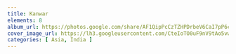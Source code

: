 ```yaml
---
title: Kanwar
elements: 8
album_url: https://photos.google.com/share/AF1QipPcCzTZHPDrbeV6CaI7pP6clwlWmAUa6xHtk5iBYilXKt1sm__iLvqFKTbfyN-icA?key=VjdubG5Hc3lQcmRFOWpkdzlXVHEtN2FkbWxDdU9R
cover_image_url: https://lh3.googleusercontent.com/CteIoTO0uF9nV9tAo5vwG32iC0_IwshvWXCq0Dxrx8pBxO0nkiZ5MFdrpKI-Z47PnZTvJrtzSZ6dQfk465MFmYcOprgx0F7O4JY0leYlzRRtHI8_PQbufG2dXYwS8dU1m_FV4CndWbfH3c77LN4DSOJueHEV2luKtPGNE8PWtYmUqf14QvYGGagc1yF-7j37zTqic4RaUCUcuH7ZS2HVvo35ZOGGlHnbpCMSf7E2SKAAif_rBWeMn241yeu2y6PrSxxmvM_UiU8Sf55chTFUQ_TbsJmPhaOfqA-8CLmD14EifRw9X7vYjoaCTlauZIXFu1hkAvevL7ccUkbX9AVrlMrxGEJHtTkFoA6pbxuTQnCj-_7BYDQ1nIQQRKPnPHN0jhDfmhITSfO7CF0PGsEFivDkpjfLCLXXrdNzwPFNF-Jnt7ZrYoOTMeHeBDnzkqGjNTxB12mJFEpDQ8ywpM9u4DvnriQHGiBWX1Mo8E6RE8-UMkuFrzYNxbmcA39HAhHmPZHsn5n6XBdlJItgUOjXmym1Ev6wUOpptrGNGCKRBMQcGkcmxU_w-x14r7JS-kep50xp0qtZmFT9MuEZc9aDhmg4lXkRtVBQqHDXiWZzEBzqZS1dYsbI0fbb3JhTzGERsEPQw8Lo_gvfmHWeeFB9DrZgBvlQ-SaIx8V37hzLZFlHjxETGrR-NRg=s195-p-k-no
categories: [ Asia, India ]
---
```


